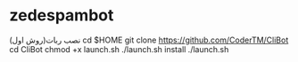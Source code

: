 # zedespambot
نصب ربات(روش اول)   cd $HOME git clone https://github.com/CoderTM/CliBot cd CliBot chmod +x launch.sh ./launch.sh install ./launch.sh
